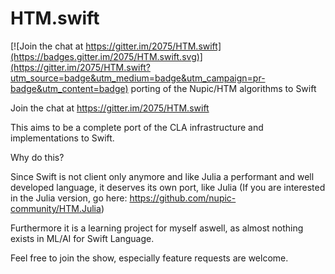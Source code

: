 # HTM.swift

[![Join the chat at https://gitter.im/2075/HTM.swift](https://badges.gitter.im/2075/HTM.swift.svg)](https://gitter.im/2075/HTM.swift?utm_source=badge&utm_medium=badge&utm_campaign=pr-badge&utm_content=badge)
porting of the Nupic/HTM algorithms to Swift

Join the chat at https://gitter.im/2075/HTM.swift

This aims to be a complete port of the CLA infrastructure and implementations to Swift.

Why do this?

Since Swift is not client only anymore and like Julia a performant and well developed language, it deserves its own port, like Julia (If you are interested in the Julia version, go here: https://github.com/nupic-community/HTM.Julia)

Furthermore it is a learning project for myself aswell, as almost nothing exists in ML/AI for Swift Language.

Feel free to join the show, especially feature requests are welcome.

